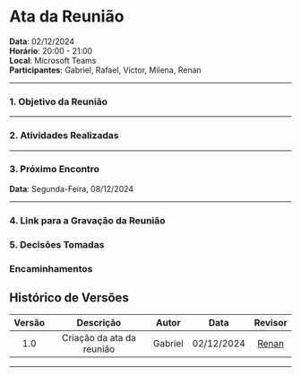 # Ata da Reunião

**Data**: 02/12/2024  
**Horário**: 20:00 - 21:00  
**Local**: Microsoft Teams  
**Participantes**: Gabriel, Rafael, Victor, Milena, Renan  

---

### 1. Objetivo da Reunião


---

### 2. Atividades Realizadas


---

### 3. Próximo Encontro

**Data**: Segunda-Feira, 08/12/2024  

---

### 4. Link para a Gravação da Reunião



### 5. Decisões Tomadas



### Encaminhamentos



## Histórico de Versões

| Versão |          Descrição                |        Autor       |      Data      |      Revisor      |
|:------:|:---------------------------------:|:------------------:|:--------------:|:-----------------:|
|  1.0   | Criação da ata da reunião         | Gabriel           | 02/12/2024     | [Renan](https://github.com/renantfm4) |

---